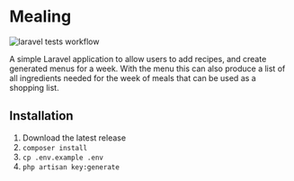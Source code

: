 # Mealing

![laravel tests workflow](https://github.com/JustinByrne/Mealing/actions/workflows/laravel_phpunit.yaml/badge.svg)

A simple Laravel application to allow users to add recipes, and create generated menus for a week. With the menu this can also produce a list of all ingredients needed for the week of meals that can be used as a shopping list.

## Installation

1. Download the latest release
2. `composer install`
3. `cp .env.example .env`
4. `php artisan key:generate`
